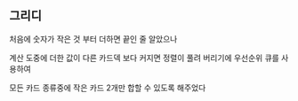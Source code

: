 ## 그리디

처음에 숫자가 작은 것 부터 더하면 끝인 줄 알았으나

계산 도중에 더한 값이 다른 카드덱 보다 커지면 정렬이 풀려 버리기에 우선순위 큐를 사용하여

모든 카드 종류중에 작은 카드 2개만 합할 수 있도록 해주었다
